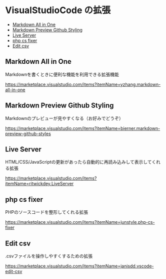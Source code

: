 # VisualStudioCode の拡張

- [Markdown All in One](#markdown-all-in-one)
- [Markdown Preview Github Styling](#markdown-preview-github-styling)
- [Live Server](#live-server)
- [php cs fixer](#php-cs-fixer)
- [Edit csv](#edit-csv)

## Markdown All in One
Markdownを書くときに便利な機能を利用できる拡張機能

https://marketplace.visualstudio.com/items?itemName=yzhang.markdown-all-in-one

## Markdown Preview Github Styling
Markdownのプレビューが見やすくなる（お好みでどうぞ）

https://marketplace.visualstudio.com/items?itemName=bierner.markdown-preview-github-styles


## Live Server
HTML/CSS/JavaScriptの更新があったら自動的に再読み込みして表示してくれる拡張

https://marketplace.visualstudio.com/items?itemName=ritwickdey.LiveServer


## php cs fixer
PHPのソースコードを整形してくれる拡張

https://marketplace.visualstudio.com/items?itemName=junstyle.php-cs-fixer


## Edit csv
.csvファイルを操作しやすくするための拡張

https://marketplace.visualstudio.com/items?itemName=janisdd.vscode-edit-csv
